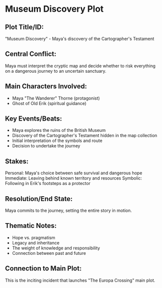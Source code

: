 # Museum Discovery Plot

## Plot Title/ID:
"Museum Discovery" - Maya's discovery of the Cartographer's Testament

## Central Conflict:
Maya must interpret the cryptic map and decide whether to risk everything on a dangerous journey to an uncertain sanctuary.

## Main Characters Involved:
- Maya "The Wanderer" Thorne (protagonist)
- Ghost of Old Erik (spiritual guidance)

## Key Events/Beats:
- Maya explores the ruins of the British Museum
- Discovery of the Cartographer's Testament hidden in the map collection
- Initial interpretation of the symbols and route
- Decision to undertake the journey

## Stakes:
Personal: Maya's choice between safe survival and dangerous hope
Immediate: Leaving behind known territory and resources
Symbolic: Following in Erik's footsteps as a protector

## Resolution/End State:
Maya commits to the journey, setting the entire story in motion.

## Thematic Notes:
- Hope vs. pragmatism
- Legacy and inheritance
- The weight of knowledge and responsibility
- Connection between past and future

## Connection to Main Plot:
This is the inciting incident that launches "The Europa Crossing" main plot.
